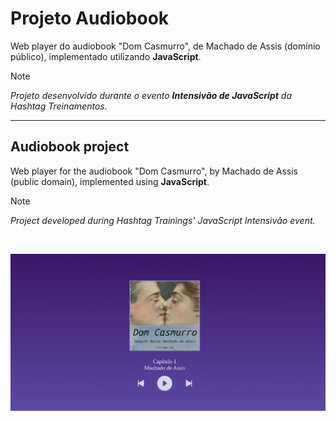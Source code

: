 # Projeto Audiobook
 Web player do audiobook "Dom Casmurro", de Machado de Assis (domínio público), implementado utilizando <b>JavaScript</b>.

 > [!NOTE]
 > _Projeto desenvolvido durante o evento <b>Intensivão de JavaScript</b> da Hashtag Treinamentos._

----

 ## Audiobook project 
 Web player for the audiobook "Dom Casmurro", by Machado de Assis (public domain), implemented using **JavaScript**.

 > [!NOTE]
 > _Project developed during Hashtag Trainings' JavaScript Intensivão event._
<br />

![Screenshot Final](FinalDeploy.png)
